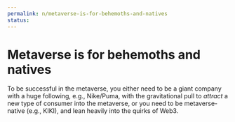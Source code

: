 ```yaml
---
permalink: n/metaverse-is-for-behemoths-and-natives
status: 
---
```

# Metaverse is for behemoths and natives

To be successful in the metaverse, you either need to be a giant company with a huge following, e.g., Nike/Puma, with the gravitational pull to _attract_ a new type of consumer into the metaverse, or you need to be metaverse-native (e.g., KIKI), and lean heavily into the quirks of Web3.

